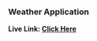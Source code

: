 <h3>Weather Application</h3>
<b>Live Link: <a href="https://mdaminul1024.github.io/weather-application/">Click Here</a></b>
